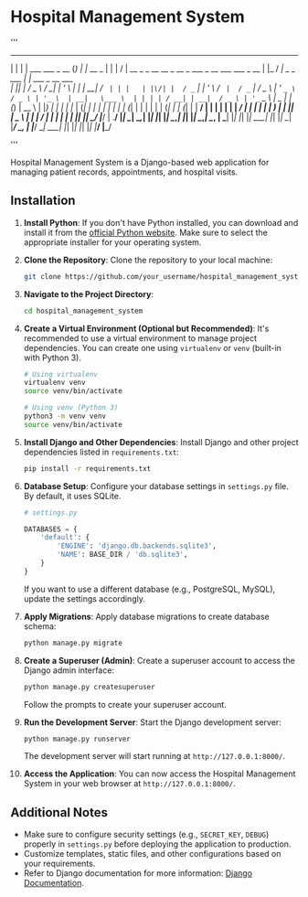 # Hospital Management System

'''
 _   _                         _   _             _     __  __                                                                     _       ____                  _                      
 | | | |   ___    ___   _ __   (_) | |_    __ _  | |   |  \/  |   __ _   _ __     __ _    __ _    ___   _ __ ___     ___   _ __   | |_    / ___|   _   _   ___  | |_    ___   _ __ ___  
 | |_| |  / _ \  / __| | '_ \  | | | __|  / _` | | |   | |\/| |  / _` | | '_ \   / _` |  / _` |  / _ \ | '_ ` _ \   / _ \ | '_ \  | __|   \___ \  | | | | / __| | __|  / _ \ | '_ ` _ \ 
 |  _  | | (_) | \__ \ | |_) | | | | |_  | (_| | | |   | |  | | | (_| | | | | | | (_| | | (_| | |  __/ | | | | | | |  __/ | | | | | |_     ___) | | |_| | \__ \ | |_  |  __/ | | | | | |
 |_| |_|  \___/  |___/ | .__/  |_|  \__|  \__,_| |_|   |_|  |_|  \__,_| |_| |_|  \__,_|  \__, |  \___| |_| |_| |_|  \___| |_| |_|  \__|   |____/   \__, | |___/  \__|  \___| |_| |_| |_|
                       |_|                                                               |___/                                                     |___/                                

'''

Hospital Management System is a Django-based web application for managing patient records, appointments, and hospital visits.

## Installation

1. **Install Python**: If you don't have Python installed, you can download and install it from the [official Python website](https://www.python.org/downloads/). Make sure to select the appropriate installer for your operating system.

2. **Clone the Repository**: Clone the repository to your local machine:
    ```bash
    git clone https://github.com/your_username/hospital_management_system.git
    ```

3. **Navigate to the Project Directory**:
    ```bash
    cd hospital_management_system
    ```

4. **Create a Virtual Environment (Optional but Recommended)**: It's recommended to use a virtual environment to manage project dependencies. You can create one using `virtualenv` or `venv` (built-in with Python 3).
    ```bash
    # Using virtualenv
    virtualenv venv
    source venv/bin/activate

    # Using venv (Python 3)
    python3 -m venv venv
    source venv/bin/activate
    ```

5. **Install Django and Other Dependencies**: Install Django and other project dependencies listed in `requirements.txt`:
    ```bash
    pip install -r requirements.txt
    ```

6. **Database Setup**: Configure your database settings in `settings.py` file. By default, it uses SQLite.
    ```python
    # settings.py

    DATABASES = {
        'default': {
            'ENGINE': 'django.db.backends.sqlite3',
            'NAME': BASE_DIR / 'db.sqlite3',
        }
    }
    ```
    If you want to use a different database (e.g., PostgreSQL, MySQL), update the settings accordingly.

7. **Apply Migrations**: Apply database migrations to create database schema:
    ```bash
    python manage.py migrate
    ```

8. **Create a Superuser (Admin)**: Create a superuser account to access the Django admin interface:
    ```bash
    python manage.py createsuperuser
    ```
    Follow the prompts to create your superuser account.

9. **Run the Development Server**: Start the Django development server:
    ```bash
    python manage.py runserver
    ```
    The development server will start running at `http://127.0.0.1:8000/`.

10. **Access the Application**: You can now access the Hospital Management System in your web browser at `http://127.0.0.1:8000/`.

## Additional Notes

- Make sure to configure security settings (e.g., `SECRET_KEY`, `DEBUG`) properly in `settings.py` before deploying the application to production.
- Customize templates, static files, and other configurations based on your requirements.
- Refer to Django documentation for more information: [Django Documentation](https://docs.djangoproject.com/en/stable/).
